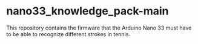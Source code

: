 # nano33_knowledge_pack-main

This repository contains the firmware that the Arduino Nano 33 must have to be able to recognize different strokes in tennis.
